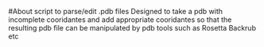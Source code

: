 #About
script to parse/edit .pdb files
Designed to take a pdb with incomplete cooridantes and add appropriate cooridantes so that the resulting pdb file can be manipulated by pdb tools such as Rosetta Backrub etc